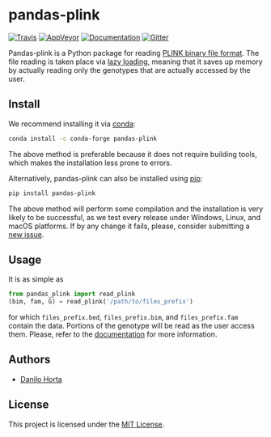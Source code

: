 # pandas-plink

[![Travis](https://img.shields.io/travis/limix/pandas-plink.svg?style=flat-square&label=linux%20%2F%20macos%20build)](https://travis-ci.org/limix/pandas-plink) [![AppVeyor](https://img.shields.io/appveyor/ci/Horta/pandas-plink.svg?style=flat-square&label=windows%20build)](https://ci.appveyor.com/project/Horta/pandas-plink) [![Documentation](https://img.shields.io/readthedocs/pandas-plink.svg?style=flat-square&version=stable)](https://pandas-plink.readthedocs.io/) [![Gitter](https://img.shields.io/gitter/room/limix/pandas-plink.js.svg?style=flat-square)](https://gitter.im/pandas-plink/Lobby)

Pandas-plink is a Python package for reading [PLINK binary file format](https://www.cog-genomics.org/plink2/formats).
The file reading is taken place via [lazy loading](https://en.wikipedia.org/wiki/Lazy_loading), meaning that it saves up memory by actually reading only the genotypes that are actually accessed by the user.

## Install

We recommend installing it via [conda](http://conda.pydata.org/docs/index.html):
```bash
conda install -c conda-forge pandas-plink
```
The above method is preferable because it does not require building tools, which makes the installation less prone to errors.

Alternatively, pandas-plink can also be installed using [pip](https://pypi.python.org/pypi/pip):
```bash
pip install pandas-plink
```
The above method will perform some compilation and the installation is very likely to be successful, as we test every release under Windows, Linux, and macOS platforms.
If by any change it fails, please, consider submitting a [new issue](https://github.com/limix/pandas-plink/issues/new).

## Usage

It is as simple as
```python
from pandas_plink import read_plink
(bim, fam, G) = read_plink('/path/to/files_prefix')
```
for which `files_prefix.bed`, `files_prefix.bim`, and `files_prefix.fam` contain the data.
Portions of the genotype will be read as the user access them. Please, refer to the [documentation](https://pandas-plink.readthedocs.io/) for more information.

## Authors

* [Danilo Horta](https://github.com/horta)

## License

This project is licensed under the [MIT License](https://raw.githubusercontent.com/limix/pandas-plink/master/LICENSE.md).
